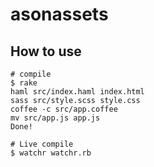 # asonassets

## How to use
```
# compile
$ rake
haml src/index.haml index.html
sass src/style.scss style.css
coffee -c src/app.coffee
mv src/app.js app.js
Done!

# Live compile
$ watchr watchr.rb

```
